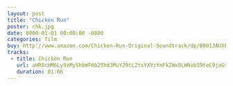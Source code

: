 ```yaml
---
layout: post
title: "Chicken Run"
poster: chk.jpg
date: 0000-01-01 00:00:00 -0800
categories: film
buy: http://www.amazon.com/Chicken-Run-Original-Soundtrack/dp/B0013AUXL2/ref=sr_1_fkmr0_1?s=music&ie=UTF8&qid=1389727347&sr=1-1-fkmr0&keywords=chicken+run+badelt
tracks:
 - title: Chicken Run
   url: aHR0cHM6Ly9zMy5hbWF6b25hd3MuY29tL2tsYXVzYmFkZWx0LWNvbS9teC9jaGsvMDkgQ2hpY2tlbiBSdW4ubXAz
   duration: 01:06
---
```

